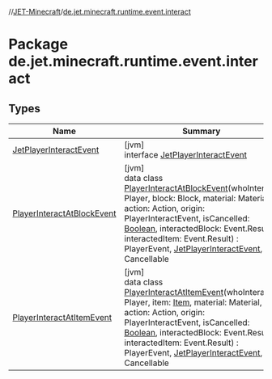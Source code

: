 //[JET-Minecraft](../../index.md)/[de.jet.minecraft.runtime.event.interact](index.md)

# Package de.jet.minecraft.runtime.event.interact

## Types

| Name | Summary |
|---|---|
| [JetPlayerInteractEvent](-jet-player-interact-event/index.md) | [jvm]<br>interface [JetPlayerInteractEvent](-jet-player-interact-event/index.md) |
| [PlayerInteractAtBlockEvent](-player-interact-at-block-event/index.md) | [jvm]<br>data class [PlayerInteractAtBlockEvent](-player-interact-at-block-event/index.md)(whoInteract: Player, block: Block, material: Material, action: Action, origin: PlayerInteractEvent, isCancelled: [Boolean](https://kotlinlang.org/api/latest/jvm/stdlib/kotlin/-boolean/index.html), interactedBlock: Event.Result, interactedItem: Event.Result) : PlayerEvent, [JetPlayerInteractEvent](-jet-player-interact-event/index.md), Cancellable |
| [PlayerInteractAtItemEvent](-player-interact-at-item-event/index.md) | [jvm]<br>data class [PlayerInteractAtItemEvent](-player-interact-at-item-event/index.md)(whoInteract: Player, item: [Item](../de.jet.minecraft.tool.display.item/-item/index.md), material: Material, action: Action, origin: PlayerInteractEvent, isCancelled: [Boolean](https://kotlinlang.org/api/latest/jvm/stdlib/kotlin/-boolean/index.html), interactedBlock: Event.Result, interactedItem: Event.Result) : PlayerEvent, [JetPlayerInteractEvent](-jet-player-interact-event/index.md), Cancellable |
